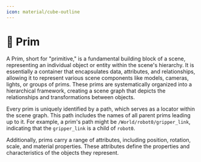 ```yaml
---
icon: material/cube-outline
---
```


# 🧱 **Prim**

A Prim, short for "primitive," is a fundamental building block of a scene, representing an individual object or entity within the scene's hierarchy. It is essentially a container that encapsulates data, attributes, and relationships, allowing it to represent various scene components like models, cameras, lights, or groups of prims. These prims are systematically organized into a hierarchical framework, creating a scene graph that depicts the relationships and transformations between objects.

Every prim is uniquely identified by a path, which serves as a locator within the scene graph. This path includes the names of all parent prims leading up to it. For example, a prim's path might be `/World/robot0/gripper_link`, indicating that the `gripper_link` is a child of `robot0`. 

Additionally, prims carry a range of attributes, including position, rotation, scale, and material properties. These attributes define the properties and characteristics of the objects they represent.

